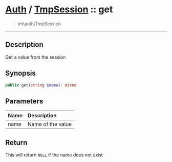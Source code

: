 # [Auth](auth.md) / [TmpSession](auth-TmpSession.md) :: get
 > im\auth\TmpSession
____

## Description
Get a value from the session

## Synopsis
```php
public get(string $name): mixed
```

## Parameters
| Name | Description |
| :--- | :---------- |
| name | Name of the value |

## Return
This will return `NULL` if the name does not exist
